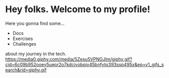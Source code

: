 # Hey folks. Welcome to my profile!

Here you gonna find some...
- Docs
- Exercises
- Challenges 

about my journey in the tech.
https://media0.giphy.com/media/5Zesu5VPNGJlm/giphy.gif?cid=6c09b952ooey5uepr2o7kdcjvobpiv45bnfyto393ssp495x&ep=v1_gifs_search&rid=giphy.gif

